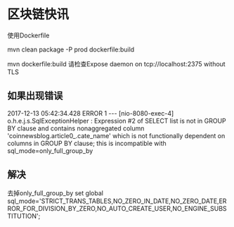 # 区块链快讯

使用Dockerfile

mvn clean package -P prod dockerfile:build

mvn dockerfile:build
请检查Expose daemon on tcp://localhost:2375 without TLS

## 如果出现错误
2017-12-13 05:42:34.428 ERROR 1 --- [nio-8080-exec-4] o.h.e.j.s.SqlExceptionHelper             : Expression #2 of SELECT list is not in GROUP BY clause and contains nonaggregated column 'coinnewsblog.article0_.cate_name' which is not functionally dependent on columns in GROUP BY clause; this is incompatible with sql_mode=only_full_group_by

## 解决
去掉only_full_group_by
set global sql_mode='STRICT_TRANS_TABLES,NO_ZERO_IN_DATE,NO_ZERO_DATE,ERROR_FOR_DIVISION_BY_ZERO,NO_AUTO_CREATE_USER,NO_ENGINE_SUBSTITUTION';
